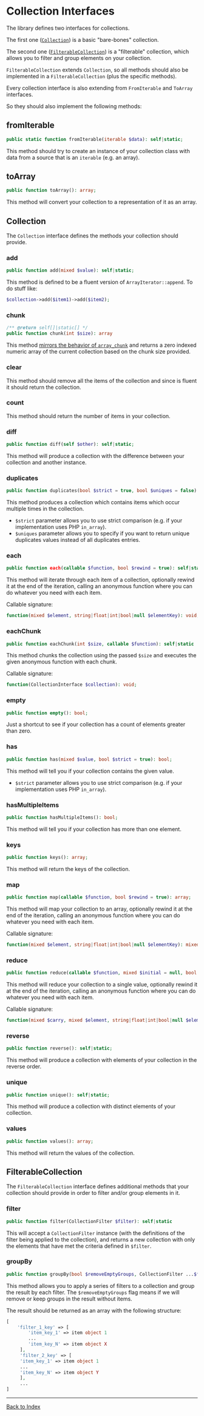 # Collection Interfaces

The library defines two interfaces for collections.

The first one ([`Collection`](../src/Collection.php)) is a basic "bare-bones" collection.

The second one ([`FilterableCollection`](../src/FilterableCollection.php)) is a "filterable" collection, which allows you to filter and group elements on your collection.

`FilterableCollection` extends `Collection`, so all methods should also be implemented in a `FilterableCollection` (plus the specific methods).  

Every collection interface is also extending from `FromIterable` and `ToArray` interfaces. 

So they should also implement the following methods:

## fromIterable

```php
public static function fromIterable(iterable $data): self|static;
```

This method should try to create an instance of your collection class with data from a source that is an `iterable` (e.g. an array).

## toArray

```php
public function toArray(): array;
```

This method will convert your collection to a representation of it as an array.

## Collection

The `Collection` interface defines the methods your collection should provide.

### add

```php
public function add(mixed $value): self|static;
```

This method is defined to be a fluent version of `ArrayIterator::append`. To do stuff like:

```php
$collection->add($item1)->add($item2);
```

### chunk

```php
/** @return self[]|static[] */
public function chunk(int $size): array
```

This method [mirrors the behavior of `array_chunk`](https://www.php.net/manual/function.array-chunk.php) and returns a zero indexed numeric array of the current collection based on the chunk size provided.

### clear

This method should remove all the items of the collection and since is fluent it should return the collection. 

### count

This method should return the number of items in your collection. 

### diff

```php
public function diff(self $other): self|static;
```

This method will produce a collection with the difference between your collection and another instance.

### duplicates

```php
public function duplicates(bool $strict = true, bool $uniques = false): self|static;
```

This method produces a collection which contains items which occur multiple times in the collection.

- `$strict` parameter allows you to use strict comparison (e.g. if your implementation uses PHP `in_array`).
- `$uniques` parameter allows you to specify if you want to return unique duplicates values instead of all duplicates entries.

### each

```php
public function each(callable $function, bool $rewind = true): self|static;
```

This method will iterate through each item of a collection, optionally rewind it at the end of the iteration, calling an anonymous function where you can do whatever you need with each item.

Callable signature:

```php
function(mixed $element, string|float|int|bool|null $elementKey): void;
```

### eachChunk

```php
public function eachChunk(int $size, callable $function): self|static
```

This method chunks the collection using the passed `$size` and executes the given anonymous function with each chunk.

Callable signature:

```php
function(CollectionInterface $collection): void;
```

### empty

```php
public function empty(): bool;
```

Just a shortcut to see if your collection has a count of elements greater than zero.

### has

```php
public function has(mixed $value, bool $strict = true): bool;
```

This method will tell you if your collection contains the given value.
 
- `$strict` parameter allows you to use strict comparison (e.g. if your implementation uses PHP `in_array`).

### hasMultipleItems

```php
public function hasMultipleItems(): bool;
```

This method will tell you if your collection has more than one element.
 
### keys

```php
public function keys(): array;
```

This method will return the keys of the collection.

### map

```php
public function map(callable $function, bool $rewind = true): array;
```

This method will map your collection to an array, optionally rewind it at the end of the iteration, calling an anonymous function where you can do whatever you need with each item.

Callable signature:

```php
function(mixed $element, string|float|int|bool|null $elementKey): mixed;
```

### reduce

```php
public function reduce(callable $function, mixed $initial = null, bool $rewind = true): mixed;
```

This method will reduce your collection to a single value, optionally rewind it at the end of the iteration, calling an anonymous function where you can do whatever you need with each item.

Callable signature:

```php
function(mixed $carry, mixed $element, string|float|int|bool|null $elementKey): mixed;
```

### reverse

```php
public function reverse(): self|static;
```

This method will produce a collection with elements of your collection in the reverse order.

### unique

```php
public function unique(): self|static;
```

This method will produce a collection with distinct elements of your collection.

### values

```php
public function values(): array;
```

This method will return the values of the collection.

## FilterableCollection

The `FilterableCollection` interface defines additional methods that your collection should provide in order to filter and/or group elements in it.

### filter

```php
public function filter(CollectionFilter $filter): self|static
```

This will accept a `CollectionFilter` instance (with the definitions of the filter being applied to the collection), and returns a new collection with only the elements that have met the criteria defined in `$filter`.

### groupBy

```php
public function groupBy(bool $removeEmptyGroups, CollectionFilter ...$filters): array
```

This method allows you to apply a series of filters to a collection and group the result by each filter. The `$removeEmptyGroups` flag means if we will remove or keep groups in the result without items.

The result should be returned as an array with the following structure:

```php
[
    'filter_1_key' => [
        'item_key_1' => item object 1
        ...
        'item_key_N' => item object X
     ],
     'filter_2_key' => [
     'item_key_1' => item object 1
     ...
     'item_key_N' => item object Y
     ],
     ...
]
```

---

[Back to Index](../README.md)
